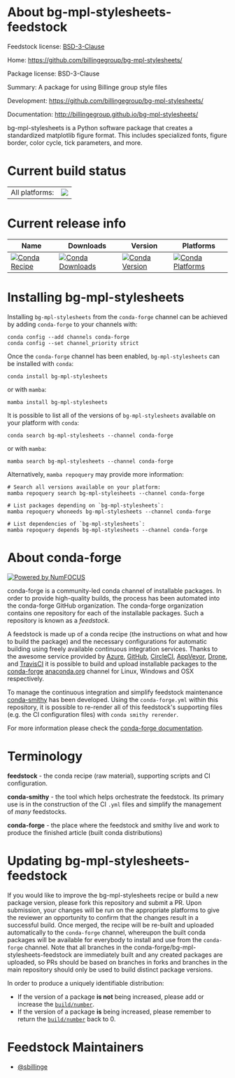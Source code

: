 About bg-mpl-stylesheets-feedstock
==================================

Feedstock license: [BSD-3-Clause](https://github.com/conda-forge/bg-mpl-stylesheets-feedstock/blob/main/LICENSE.txt)

Home: https://github.com/billingegroup/bg-mpl-stylesheets/

Package license: BSD-3-Clause

Summary: A package for using Billinge group style files

Development: https://github.com/billingegroup/bg-mpl-stylesheets/

Documentation: http://billingegroup.github.io/bg-mpl-stylesheets/

bg-mpl-stylesheets is a Python software package that creates a standardized matplotlib figure format. This includes specialized fonts, figure border, color cycle, tick parameters, and more.


Current build status
====================


<table><tr><td>All platforms:</td>
    <td>
      <a href="https://dev.azure.com/conda-forge/feedstock-builds/_build/latest?definitionId=13761&branchName=main">
        <img src="https://dev.azure.com/conda-forge/feedstock-builds/_apis/build/status/bg-mpl-stylesheets-feedstock?branchName=main">
      </a>
    </td>
  </tr>
</table>

Current release info
====================

| Name | Downloads | Version | Platforms |
| --- | --- | --- | --- |
| [![Conda Recipe](https://img.shields.io/badge/recipe-bg--mpl--stylesheets-green.svg)](https://anaconda.org/conda-forge/bg-mpl-stylesheets) | [![Conda Downloads](https://img.shields.io/conda/dn/conda-forge/bg-mpl-stylesheets.svg)](https://anaconda.org/conda-forge/bg-mpl-stylesheets) | [![Conda Version](https://img.shields.io/conda/vn/conda-forge/bg-mpl-stylesheets.svg)](https://anaconda.org/conda-forge/bg-mpl-stylesheets) | [![Conda Platforms](https://img.shields.io/conda/pn/conda-forge/bg-mpl-stylesheets.svg)](https://anaconda.org/conda-forge/bg-mpl-stylesheets) |

Installing bg-mpl-stylesheets
=============================

Installing `bg-mpl-stylesheets` from the `conda-forge` channel can be achieved by adding `conda-forge` to your channels with:

```
conda config --add channels conda-forge
conda config --set channel_priority strict
```

Once the `conda-forge` channel has been enabled, `bg-mpl-stylesheets` can be installed with `conda`:

```
conda install bg-mpl-stylesheets
```

or with `mamba`:

```
mamba install bg-mpl-stylesheets
```

It is possible to list all of the versions of `bg-mpl-stylesheets` available on your platform with `conda`:

```
conda search bg-mpl-stylesheets --channel conda-forge
```

or with `mamba`:

```
mamba search bg-mpl-stylesheets --channel conda-forge
```

Alternatively, `mamba repoquery` may provide more information:

```
# Search all versions available on your platform:
mamba repoquery search bg-mpl-stylesheets --channel conda-forge

# List packages depending on `bg-mpl-stylesheets`:
mamba repoquery whoneeds bg-mpl-stylesheets --channel conda-forge

# List dependencies of `bg-mpl-stylesheets`:
mamba repoquery depends bg-mpl-stylesheets --channel conda-forge
```


About conda-forge
=================

[![Powered by
NumFOCUS](https://img.shields.io/badge/powered%20by-NumFOCUS-orange.svg?style=flat&colorA=E1523D&colorB=007D8A)](https://numfocus.org)

conda-forge is a community-led conda channel of installable packages.
In order to provide high-quality builds, the process has been automated into the
conda-forge GitHub organization. The conda-forge organization contains one repository
for each of the installable packages. Such a repository is known as a *feedstock*.

A feedstock is made up of a conda recipe (the instructions on what and how to build
the package) and the necessary configurations for automatic building using freely
available continuous integration services. Thanks to the awesome service provided by
[Azure](https://azure.microsoft.com/en-us/services/devops/), [GitHub](https://github.com/),
[CircleCI](https://circleci.com/), [AppVeyor](https://www.appveyor.com/),
[Drone](https://cloud.drone.io/welcome), and [TravisCI](https://travis-ci.com/)
it is possible to build and upload installable packages to the
[conda-forge](https://anaconda.org/conda-forge) [anaconda.org](https://anaconda.org/)
channel for Linux, Windows and OSX respectively.

To manage the continuous integration and simplify feedstock maintenance
[conda-smithy](https://github.com/conda-forge/conda-smithy) has been developed.
Using the ``conda-forge.yml`` within this repository, it is possible to re-render all of
this feedstock's supporting files (e.g. the CI configuration files) with ``conda smithy rerender``.

For more information please check the [conda-forge documentation](https://conda-forge.org/docs/).

Terminology
===========

**feedstock** - the conda recipe (raw material), supporting scripts and CI configuration.

**conda-smithy** - the tool which helps orchestrate the feedstock.
                   Its primary use is in the construction of the CI ``.yml`` files
                   and simplify the management of *many* feedstocks.

**conda-forge** - the place where the feedstock and smithy live and work to
                  produce the finished article (built conda distributions)


Updating bg-mpl-stylesheets-feedstock
=====================================

If you would like to improve the bg-mpl-stylesheets recipe or build a new
package version, please fork this repository and submit a PR. Upon submission,
your changes will be run on the appropriate platforms to give the reviewer an
opportunity to confirm that the changes result in a successful build. Once
merged, the recipe will be re-built and uploaded automatically to the
`conda-forge` channel, whereupon the built conda packages will be available for
everybody to install and use from the `conda-forge` channel.
Note that all branches in the conda-forge/bg-mpl-stylesheets-feedstock are
immediately built and any created packages are uploaded, so PRs should be based
on branches in forks and branches in the main repository should only be used to
build distinct package versions.

In order to produce a uniquely identifiable distribution:
 * If the version of a package **is not** being increased, please add or increase
   the [``build/number``](https://docs.conda.io/projects/conda-build/en/latest/resources/define-metadata.html#build-number-and-string).
 * If the version of a package **is** being increased, please remember to return
   the [``build/number``](https://docs.conda.io/projects/conda-build/en/latest/resources/define-metadata.html#build-number-and-string)
   back to 0.

Feedstock Maintainers
=====================

* [@sbillinge](https://github.com/sbillinge/)

